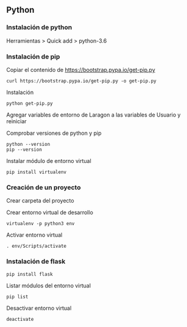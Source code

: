 ## Python

### Instalación de python

Herramientas > Quick add > python-3.6

### Instalación de pip

Copiar el contenido de https://bootstrap.pypa.io/get-pip.py

```
curl https://bootstrap.pypa.io/get-pip.py -o get-pip.py
```

Instalación
```
python get-pip.py
```

Agregar variables de entorno de Laragon a las variables de Usuario y reiniciar

Comprobar versiones de python y pip
```
python --version
pip --version
```

Instalar módulo de entorno virtual
```
pip install virtualenv
```

### Creación de un proyecto

Crear carpeta del proyecto

Crear entorno virtual de desarrollo
```
virtualenv -p python3 env
```

Activar entorno virtual
```
. env/Scripts/activate
```

### Instalación de flask

```
pip install flask
```
Listar módulos del entorno virtual
```
pip list
```
Desactivar entorno virtual
```
deactivate
```